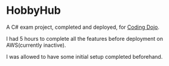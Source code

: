 # HobbyHub

A C# exam project, completed and deployed, for [Coding Dojo](https://www.codingdojo.com/).

I had 5 hours to complete all the features before deployment on AWS\(currently inactive\).

I was allowed to have some initial setup completed beforehand.
